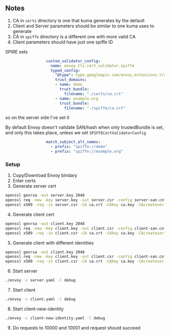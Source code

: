 ## Notes

1. CA in `certs` directory is one that kuma generates by the default
2. Client and Server parameters should be similar to one kuma uses to generate
3. CA in `spiffe` directory is a different one with more valid CA
4. Client parameters should have just one spiffe ID

SPIRE sets
```yaml
                  custom_validator_config:
                    name: envoy.tls.cert_validator.spiffe
                    typed_config:
                      "@type": type.googleapis.com/envoy.extensions.transport_sockets.tls.v3.SPIFFECertValidatorConfig
                      trust_domains:
                      - name: demo
                        trust_bundle:
                          filename: "./certs/ca.crt"
                      - name: example.org
                        trust_bundle:
                          filename: "./spiffe/ca.crt"
```
so on the server side I've set it

By default Envoy doesn't validate SAN/hash when only trustedBundle is set, and only this takes place, unless we set `SPIFFECertValidatorConfig`
```yaml
                  match_subject_alt_names:
                    - prefix: "spiffe://demo"
                    - prefix: "spiffe://example.org"
```


### Setup

1. Copy/Download Envoy bindary
2. Enter certs
3. Generate server cert
```bash
openssl genrsa -out server.key 2048
openssl req -new -key server.key -out server.csr -config server-san.cnf
openssl x509 -req -in server.csr -CA ca.crt -CAkey ca.key -CAcreateserial -out server.crt -days 365 -sha256 -extfile server-san.cnf -extensions v3_req
```

4. Generate client cert
```bash
openssl genrsa -out client.key 2048
openssl req -new -key client.key -out client.csr -config client-san.cnf
openssl x509 -req -in client.csr -CA ca.crt -CAkey ca.key -CAcreateserial -out client.crt -days 365 -sha256 -extfile client-san.cnf -extensions v3_req
```

5. Generate client with different identities
```bash
openssl genrsa -out client.key 2048
openssl req -new -key client.key -out client.csr -config client-san.cnf
openssl x509 -req -in client.csr -CA ca.crt -CAkey ca.key -CAcreateserial -out client.crt -days 365 -sha256 -extfile client-san.cnf -extensions v3_req
```
6. Start server
```bash
./envoy -c server.yaml -l debug
```

7. Start client
```bash
./envoy -c client.yaml -l debug
```

8. Start client-new-identity
```bash
./envoy -c client-new-identity.yaml -l debug
```

9. Do requests to 10000 and 10001 and request should succeed